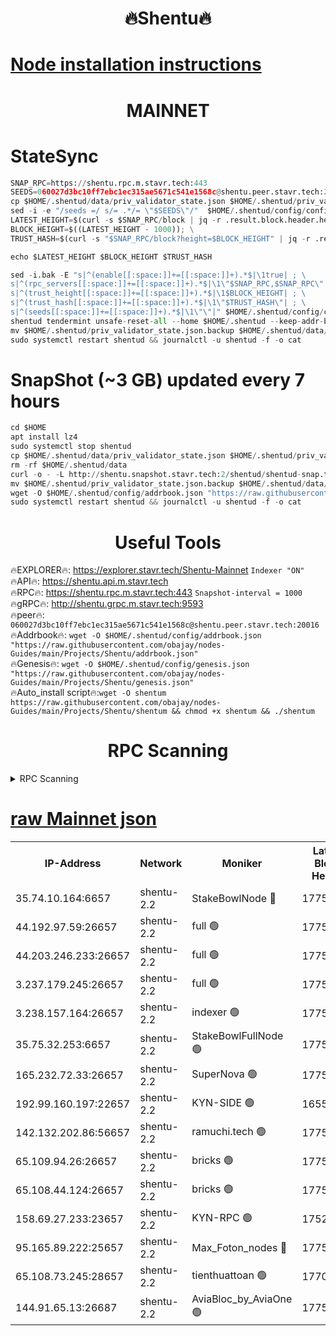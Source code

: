<h1 align="center"> 🔥Shentu🔥</h1>

[Node installation instructions](https://github.com/obajay/nodes-Guides/tree/main/Projects/Shentu)
=
<h1 align="center"> MAINNET</h1>

# StateSync
```python
SNAP_RPC=https://shentu.rpc.m.stavr.tech:443
SEEDS=060027d3bc10ff7ebc1ec315ae5671c541e1568c@shentu.peer.stavr.tech:20016
cp $HOME/.shentud/data/priv_validator_state.json $HOME/.shentud/priv_validator_state.json.backup
sed -i -e "/seeds =/ s/= .*/= \"$SEEDS\"/"  $HOME/.shentud/config/config.toml
LATEST_HEIGHT=$(curl -s $SNAP_RPC/block | jq -r .result.block.header.height); \
BLOCK_HEIGHT=$((LATEST_HEIGHT - 1000)); \
TRUST_HASH=$(curl -s "$SNAP_RPC/block?height=$BLOCK_HEIGHT" | jq -r .result.block_id.hash)

echo $LATEST_HEIGHT $BLOCK_HEIGHT $TRUST_HASH

sed -i.bak -E "s|^(enable[[:space:]]+=[[:space:]]+).*$|\1true| ; \
s|^(rpc_servers[[:space:]]+=[[:space:]]+).*$|\1\"$SNAP_RPC,$SNAP_RPC\"| ; \
s|^(trust_height[[:space:]]+=[[:space:]]+).*$|\1$BLOCK_HEIGHT| ; \
s|^(trust_hash[[:space:]]+=[[:space:]]+).*$|\1\"$TRUST_HASH\"| ; \
s|^(seeds[[:space:]]+=[[:space:]]+).*$|\1\"\"|" $HOME/.shentud/config/config.toml
shentud tendermint unsafe-reset-all --home $HOME/.shentud --keep-addr-book
mv $HOME/.shentud/priv_validator_state.json.backup $HOME/.shentud/data/priv_validator_state.json
sudo systemctl restart shentud && journalctl -u shentud -f -o cat
```
# SnapShot (~3 GB) updated every 7 hours
```python
cd $HOME
apt install lz4
sudo systemctl stop shentud
cp $HOME/.shentud/data/priv_validator_state.json $HOME/.shentud/priv_validator_state.json.backup
rm -rf $HOME/.shentud/data
curl -o - -L http://shentu.snapshot.stavr.tech:2/shentud/shentud-snap.tar.lz4 | lz4 -c -d - | tar -x -C $HOME/.shentud --strip-components 2
mv $HOME/.shentud/priv_validator_state.json.backup $HOME/.shentud/data/priv_validator_state.json
wget -O $HOME/.shentud/config/addrbook.json "https://raw.githubusercontent.com/obajay/nodes-Guides/main/Projects/Shentu/addrbook.json"
sudo systemctl restart shentud && journalctl -u shentud -f -o cat
```

 <h1 align="center"> Useful Tools</h1>

🔥EXPLORER🔥:     https://explorer.stavr.tech/Shentu-Mainnet        `Indexer "ON"` \
🔥API🔥:          https://shentu.api.m.stavr.tech \
🔥RPC🔥:          https://shentu.rpc.m.stavr.tech:443              `Snapshot-interval = 1000` \
🔥gRPC🔥:         http://shentu.grpc.m.stavr.tech:9593 \
🔥peer🔥:         `060027d3bc10ff7ebc1ec315ae5671c541e1568c@shentu.peer.stavr.tech:20016` \
🔥Addrbook🔥:  `wget -O $HOME/.shentud/config/addrbook.json "https://raw.githubusercontent.com/obajay/nodes-Guides/main/Projects/Shentu/addrbook.json"` \
🔥Genesis🔥:  `wget -O $HOME/.shentud/config/genesis.json "https://raw.githubusercontent.com/obajay/nodes-Guides/main/Projects/Shentu/genesis.json"` \
🔥Auto_install script🔥:`wget -O shentum https://raw.githubusercontent.com/obajay/nodes-Guides/main/Projects/Shentu/shentum && chmod +x shentum && ./shentum`

<h1 align="center"> RPC Scanning</h1>

<details>
<summary>RPC Scanning</summary>

<h2 align="center"> We scan nodes in real time every 4 hours. And we provide the final result of RPC endpoints.
We cannot influence the operation of these nodes in any way. </h2>


```python
If Voting Power is higher than 0 --> then the Node is a validator of the network and may be subject to attack and be a potential threat to the chain.
```
```python
We marked such validators with a red symbol
```

</details>

[raw Mainnet json](https://rpc-check.shentum.stavr.tech/shentum/rpc-shentum-result.json)
=


<table><tr><th>IP-Address</th><th>Network</th><th>Moniker</th><th>Latest Block Height</th><th>Earliest Block Height</th><th>Catching Up</th><th>Tx Index</th><th>Voting Power</th><th>Scan Time</th></tr><tr><td>35.74.10.164:6657</td><td>shentu-2.2</td><td>StakeBowlNode 🔴</td><td>17759064</td><td>8308501</td><td>False</td><td>on</td><td>50178</td><td>2024-03-23T06:08:35.050766319UTC</td></tr><tr><td>44.192.97.59:26657</td><td>shentu-2.2</td><td>full 🟢</td><td>17759063</td><td>9786901</td><td>False</td><td>on</td><td>0</td><td>2024-03-23T06:08:31.722145113UTC</td></tr><tr><td>44.203.246.233:26657</td><td>shentu-2.2</td><td>full 🟢</td><td>17759065</td><td>9786901</td><td>False</td><td>on</td><td>0</td><td>2024-03-23T06:08:43.790963286UTC</td></tr><tr><td>3.237.179.245:26657</td><td>shentu-2.2</td><td>full 🟢</td><td>17759067</td><td>9786901</td><td>False</td><td>on</td><td>0</td><td>2024-03-23T06:08:52.557992061UTC</td></tr><tr><td>3.238.157.164:26657</td><td>shentu-2.2</td><td>indexer 🟢</td><td>17759069</td><td>9786901</td><td>False</td><td>on</td><td>0</td><td>2024-03-23T06:09:05.818371199UTC</td></tr><tr><td>35.75.32.253:6657</td><td>shentu-2.2</td><td>StakeBowlFullNode 🟢</td><td>17759073</td><td>10470762</td><td>False</td><td>on</td><td>0</td><td>2024-03-23T06:09:29.814441303UTC</td></tr><tr><td>165.232.72.33:26657</td><td>shentu-2.2</td><td>SuperNova 🟢</td><td>17759073</td><td>15936001</td><td>False</td><td>off</td><td>0</td><td>2024-03-23T06:09:28.536427940UTC</td></tr><tr><td>192.99.160.197:22657</td><td>shentu-2.2</td><td>KYN-SIDE 🟢</td><td>16555503</td><td>16083091</td><td>False</td><td>on</td><td>0</td><td>2024-03-23T06:10:20.092847574UTC</td></tr><tr><td>142.132.202.86:56657</td><td>shentu-2.2</td><td>ramuchi.tech 🟢</td><td>17759080</td><td>16196001</td><td>False</td><td>on</td><td>0</td><td>2024-03-23T06:10:10.524403925UTC</td></tr><tr><td>65.109.94.26:26657</td><td>shentu-2.2</td><td>bricks 🟢</td><td>17759081</td><td>16401001</td><td>False</td><td>on</td><td>0</td><td>2024-03-23T06:10:17.469034124UTC</td></tr><tr><td>65.108.44.124:26657</td><td>shentu-2.2</td><td>bricks 🟢</td><td>17759082</td><td>16401001</td><td>False</td><td>on</td><td>0</td><td>2024-03-23T06:10:20.388837765UTC</td></tr><tr><td>158.69.27.233:23657</td><td>shentu-2.2</td><td>KYN-RPC 🟢</td><td>17528125</td><td>16778677</td><td>False</td><td>on</td><td>0</td><td>2024-03-23T06:10:08.292565151UTC</td></tr><tr><td>95.165.89.222:25657</td><td>shentu-2.2</td><td>Max_Foton_nodes 🔴</td><td>17759075</td><td>17144052</td><td>False</td><td>on</td><td>2408</td><td>2024-03-23T06:09:38.748944187UTC</td></tr><tr><td>65.108.73.245:28657</td><td>shentu-2.2</td><td>tienthuattoan 🟢</td><td>17700110</td><td>17399930</td><td>False</td><td>on</td><td>0</td><td>2024-03-23T06:09:39.056655004UTC</td></tr><tr><td>144.91.65.13:26687</td><td>shentu-2.2</td><td>AviaBloc_by_AviaOne 🟢</td><td>17759073</td><td>17753311</td><td>False</td><td>off</td><td>0</td><td>2024-03-23T06:09:38.347803059UTC</td></tr></table>
